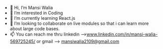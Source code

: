 - 👋 Hi, I’m Mansi Walia
- 👀 I’m interested in Coding
- 🌱 I’m currently learning React.js
- 💞️ I’m looking to collaborate on live modules so that i can learn more about large code bases.
- 📫 You can reach me thru linkedin -->www.linkedin.com/in/mansi-walia-569725245/ or gmail --> mansiwalia2109@gmail.com

<!---
mansiwalia-0/mansiwalia-0 is a ✨ special ✨ repository because its `README.md` (this file) appears on your GitHub profile.
You can click the Preview link to take a look at your changes.
--->
